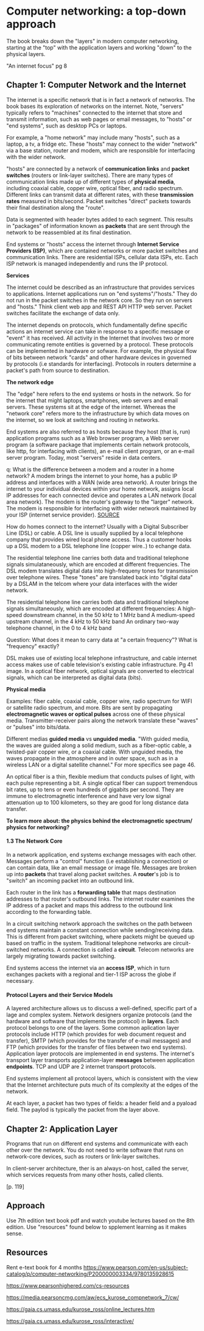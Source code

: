 # Computer networking: a top-down approach

The book breaks down the "layers" in modern computer networking, starting at the "top" with the application layers and working "down" to the physical layers.

"An internet focus" pg 8

## Chapter 1: Computer Network and the Internet

The internet is a specific network that is in fact a network of networks. The book bases its exploration of networks on the internet.
Note, "servers" typically refers to "machines" connected to the internet that store and transmit information, such as web pages or email messages, to "hosts" or "end systems", such as desktop PCs or laptops.

For example, a "home network" may include many "hosts", such as a laptop, a tv, a fridge etc. These "hosts" may connect to the wider "network" via a base station, router and modem, which are responsible for interfacing with the wider network. 

"hosts" are connected by a network of **communication links** and **packet switches** (routers or link-layer switches). There are many types of communication links made up of different types of **physical media**, including coaxial cable, copper wire, optical fiber, and radio spectrum. Different links can transmit data at different rates, with these **transmission rates** measured in bits/second. Packet switches "direct" packets towards their final destination along the "route".

Data is segmented with header bytes added to each segment. This results in "packages" of information known as **packets** that are sent through the network to be reassembled at its final destination. 

End systems or "hosts" access the internet through **Internet Service Providers (ISP)**, which are contained networks or more packet switches and communication links. There are residential ISPs, cellular data ISPs, etc. Each ISP network is managed independently and runs the IP protocol.

**Services**

The internet could be described as an infrastructure that provides services to applications. Internet applications run on "end systems"/"hosts." They do not run in the packet switches in the network core. So they run on servers and "hosts." Think client web app and REST API HTTP web server. Packet switches facilitate the exchange of data only.

The internet depends on protocols, which fundamentally define specific actions an internet service can take in response to a specific message or "event" it has received. All activity in the Internet that involves two or more communicating remote entities is governed by a protocol. These protocols can be implemented in hardware or sofware. For example, the physical flow of bits between network "cards" and other hardware devices in governed by protocols (i.e standards for interfacing). Protocols in routers determine a packet's path from source to destination. 

**The network edge**

The "edge" here refers to the end systems or hosts in the network. So for the internet that might laptops, smartphones, web servers and email servers. These systems sit at the edge of the internet. Whereas the "network core" refers more to the infrastructure by which data moves on the internet, so we look at switching and routing in networks.

End systems are also referred to as hosts because they host (that is, run) application programs such as a Web browser program, a Web server program (a software package that implements certain network protocols, like http, for interfacing with clients), an e-mail client program, or an e-mail server program. Today, most "servers" reside in data centers.

q: What is the difference between a modem and a router in a home network? A modem brings the internet to your home, has a public IP address and interfaces with a WAN (wide area network). A router brings the internet to your individual devices within your home network, assigns local IP addresses for each connected device and operates a LAN network (local area network). The modem is the router's gateway to the "larger" network. The modem is responsible for interfacing with wider network maintained by your ISP (internet service provider). [SOURCE](https://www.xfinity.com/hub/internet/modem-vs-router)

How do homes connect to the internet? Usually with a Digital Subscriber Line (DSL) or cable. A DSL line is usually supplied by a local telephone company that provides wired local phone access. Thus a customer hooks up a DSL modem to a DSL telephone line (copper wire..) to echange data. 

The residential telephone line carries both data and traditional telephone signals simulataneously, which are encoded at different frequencies. The DSL modem translates digital data into high-frequeny tones for transmission over telephone wires. These "tones" are translated back into "digital data" by a DSLAM in the telcom where your data interfaces with the wider network.

The residential telephone line carries both data and traditional telephone signals simultaneously, which are encoded at different frequencies:
A high-speed downstream channel, in the 50 kHz to 1 MHz band
A medium-speed upstream channel, in the 4 kHz to 50 kHz band
An ordinary two-way telephone channel, in the 0 to 4 kHz band

Question: What does it mean to carry data at "a certain frequency"? What is "frequency" exactly?

DSL makes use of existing local telephone infrastructure, and cable internet access makes use of cable television's existing cable infrastructure. Pg 41 image. In a optical fiber network, optical signals are converted to electrical signals, which can be interpreted as digital data (bits). 

**Physical media**

Examples: fiber cable, coaxial cable, copper wire, radio spectrum for WIFI or satellite radio spectrum, and more. Bits are sent by propagating **electromagnetic waves or optical pulses** across one of these physical media. Transmitter-receiver pairs along the network translate these "waves" or "pulses" into bits/data.

Different medias **guided media** vs **unguided media**. "With guided media, the waves are guided along a solid medium, such as a fiber-optic cable, a twisted-pair copper wire, or a coaxial cable. With unguided media, the waves propagate in the atmosphere and in outer space, such as in a wireless LAN or a digital satellite channel." For more specifics see page 46.

An optical fiber is a thin, flexible medium that conducts pulses of light, with each pulse representing a bit. A single optical fiber can support tremendous bit rates, up to tens or even hundreds of gigabits per second. They are immune to electromagnetic interference and have very low signal attenuation up to 100 kilometers, so they are good for long distance data transfer. 

**To learn more about: the physics behind the electromagnetic spectrum/ physics for networking?**

#### 1.3 The Network Core

In a network application, end systems exchange messages with each other. Messages perform a "control" function (i.e establishing a connection) or can contain data, like an email message or image file. Messages are broken up into **packets** that travel along packet switches. A **router**'s job is to "switch" an incoming packet into an outbound link. 

Each router in the link has a **forwarding table** that maps destination addresses to that router's outbound links. The internet router examines the IP address of a packet and maps this address to the outbound link according to the forwarding table. 

In a circuit switching network approach the switches on the path between end systems maintain a constant connection while sending/receiving data. This is different from packet switching, where packets might be queued up based on traffic in the system. Traditional telephone networks are circuit-switched networks. A connection is called a **circuit**. Telecom networks are largely migrating towards packet switching. 

End systems access the internet via an **access ISP**, which in turn exchanges packets with a regional and tier-1 ISP across the globe if necessary. 

#### Protocol Layers and their Service Models

A layered architecture allows us to discuss a well-defined, specific part of a lage and complex system. Network designers organize protocols (and the hardware and software that implements the protocol) in **layers**. Each protocol belongs to one of the layers. Some common aplication layer protocols include HTTP (which provides for web document request and transfer), SMTP (which provides for the transfer of e-mail messages) and FTP (which provides for the transfer of files between two end systems). Application layer protocols are implemented in end systems. The internet's transport layer transports application-layer **messages** between application **endpoints**. TCP and UDP are 2 internet transport protocols.

End systems implement all protocol layers, which is consistent with the view that the Internet architecture puts much of its complexity at the edges of the network. 

At each layer, a packet has two types of fields: a header field and a pyaload field. The paylod is typically the packet from the layer above.

## Chapter 2: Application Layer

Programs that run on different end systems and communicate with each other over the network. You do not need to write software that runs on network-core devices, such as routers or link-layer switches. 

In client-server architecture, ther is an always-on host, called the server, which services requests from many other hosts, called clients. 

[p. 119]

## Approach 

Use 7th edition text book pdf and watch youtube lectures based on the 8th edition. Use "resources" found below to spplement learning as it makes sense. 

## Resources

Rent e-text book for 4 months
https://www.pearson.com/en-us/subject-catalog/p/computer-networking/P200000003334/9780135928615

https://www.pearsonhighered.com/cs-resources

https://media.pearsoncmg.com/aw/ecs_kurose_compnetwork_7/cw/

https://gaia.cs.umass.edu/kurose_ross/online_lectures.htm

https://gaia.cs.umass.edu/kurose_ross/interactive/
